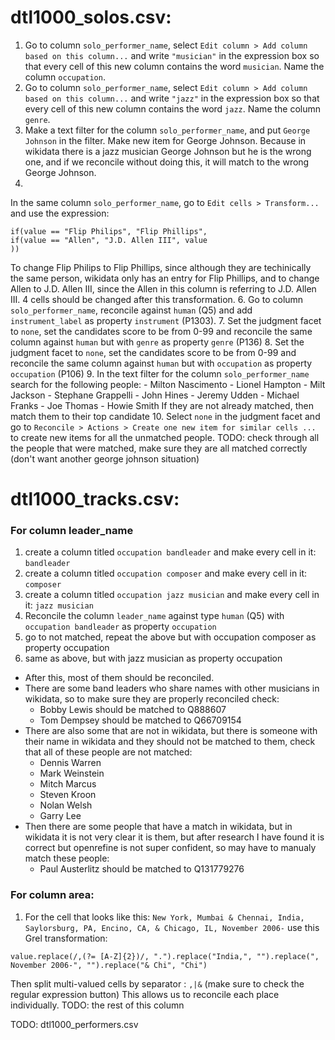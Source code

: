 
# dtl1000_solos.csv:
1. Go to column `solo_performer_name`, select `Edit column > Add column based on this column...` and write `"musician"` in the expression box so that every cell of this new column contains the word `musician`. Name the column `occupation`.
2. Go to column `solo_performer_name`, select `Edit column > Add column based on this column...` and write `"jazz"` in the expression box so that every cell of this new column contains the word `jazz`. Name the column `genre`.
3. Make a text filter for the column `solo_performer_name`, and put `George Johnson` in the filter. Make new item for George Johnson. Because in wikidata there is a jazz musician George Johnson but he is the wrong one, and if we reconcile without doing this, it will match to the wrong George Johnson.
5. 
In the same column `solo_performer_name`, go to `Edit cells > Transform...` and use the expression:
```
if(value == "Flip Philips", "Flip Phillips",
if(value == "Allen", "J.D. Allen III", value
))
```
To change Flip Philips to Flip Phillips, since although they are techinically the same person, wikidata only has an entry for Flip Phillips, and to change Allen to J.D. Allen III, since the Allen in this column is referring to J.D. Allen III. 4 cells should be changed after this transformation.
6. Go to column `solo_performer_name`, reconcile against `human` (Q5) and add `instrument_label` as property `instrument` (P1303).
7. Set the judgment facet to `none`, set the candidates score to be from 0-99 and reconcile the same column against `human` but with `genre` as property `genre` (P136)
8. Set the judgment facet to `none`, set the candidates score to be from 0-99 and reconcile the same column against `human` but with `occupation` as property `occupation` (P106)
9. In the text filter for the column `solo_performer_name` search for the following people:
    - Milton Nascimento
    - Lionel Hampton
    - Milt Jackson
    - Stephane Grappelli
    - John Hines
    - Jeremy Udden
    - Michael Franks
    - Joe Thomas
    - Howie Smith
    If they are not already matched, then match them to their top candidate
10. Select `none` in the judgment facet and go to `Reconcile > Actions > Create one new item for similar cells ... ` to create new items for all the unmatched people.
TODO: check through all the people that were matched, make sure they are all matched correctly (don't want another george johnson situation)


# dtl1000_tracks.csv:
### For column leader_name
1. create a column titled `occupation bandleader` and make every cell in it: `bandleader`
2. create a column titled `occupation composer` and make every cell in it: `composer`
3. create a column titled `occupation jazz musician` and make every cell in it: `jazz musician`
4.  Reconcile the column `leader_name` against type `human` (Q5) with `occupation bandleader` as property `occupation`
5. go to not matched, repeat the above but with occupation composer as property occupation
6. same as above, but with jazz musician as property occupation
- After this, most of them should be reconciled.
- There are some band leaders who share names with other musicians in wikidata, so to make sure they are properly reconciled check:
    - Bobby Lewis should be matched to Q888607
    - Tom Dempsey should be matched to Q66709154
- There are also some that are not in wikidata, but there is someone with their name in wikidata and they should not be matched to them, check that all of these people are not matched:
    - Dennis Warren
    - Mark Weinstein
    - Mitch Marcus
    - Steven Kroon
    - Nolan Welsh
    - Garry Lee
- Then there are some people that have a match in wikidata, but in wikidata it is not very clear it is them, but after research I have found it is correct but openrefine is not super confident, so may have to manualy match these people:
    - Paul Austerlitz should be matched to Q131779276 


### For column area:
1. For the cell that looks like this: `New York, Mumbai & Chennai, India, Saylorsburg, PA, Encino, CA, & Chicago, IL, November 2006-` use this Grel transformation: 
```
value.replace(/,(?= [A-Z]{2})/, ".").replace("India,", "").replace(", November 2006-", "").replace("& Chi", "Chi")
```
Then split multi-valued cells by separator : `,|&` (make sure to check the regular expression button)
This allows us to reconcile each place individually.
TODO: the rest of this column


TODO: dtl1000_performers.csv